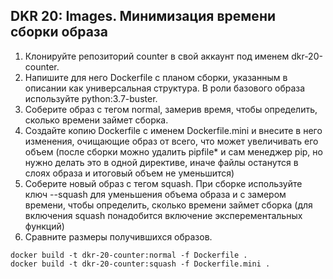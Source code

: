## DKR 20: Images. Минимизация времени сборки образа

1. Клонируйте репозиторий counter в свой аккаунт под именем dkr-20-counter.
2. Напишите для него Dockerfile с планом сборки, указанным в описании как универсальная структура. В роли базового образа используйте python:3.7-buster.
3. Соберите образ с тегом normal, замерив время, чтобы определить, сколько времени займет сборка.
4. Создайте копию Dockerfile с именем Dockerfile.mini и внесите в него изменения, очищающие образ от всего, что может увеличивать его объем (после сборки можно удалить pipfile* и сам менеджер pip, но нужно делать это в одной директиве, иначе файлы останутся в слоях образа и итоговый объем не уменьшится)
5. Соберите новый образ с тегом squash. При сборке используйте ключ --squash для уменьшения объема образа и с замером времени, чтобы определить, сколько времени займет сборка (для включения squash понадобится включение эксперементальных функций)
6. Сравните размеры получившихся образов.

```
docker build -t dkr-20-counter:normal -f Dockerfile .
docker build -t dkr-20-counter:squash -f Dockerfile.mini .
```

